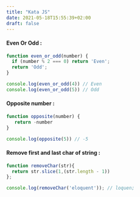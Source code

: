 ```yaml
---
title: "Kata JS"
date: 2021-05-18T15:55:39+02:00
draft: false
---
```


#### Even Or Odd :
```js
function even_or_odd(number) {
  if (number % 2 === 0) return 'Even';
  return 'Odd';
}

console.log(even_or_odd(4)) // Even
console.log(even_or_odd(5)) // Odd
```

#### Opposite number :
```js
function opposite(number) {
   return -number
}

console.log(opposite(5)) // -5
```

#### Remove first and last char of string :
```js
function removeChar(str){
  return str.slice(1,(str.length - 1)) 
};

console.log(removeChar('eloquent')); // loquen;
```